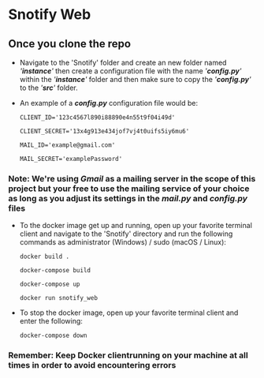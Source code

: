 # Snotify Web

## Once you clone the repo

- Navigate to the 'Snotify' folder and create an new folder named *'**instance**'* then create a configuration file with the name *'**config.py**'* within the *'**instance**'* folder and then make sure to copy the *'**config.py**'* to the *'**src**'* folder.

- An example of a _**config.py**_ configuration file would be:

    `CLIENT_ID='123c4567l890i88890e4n55t9f04i49d'`

    `CLIENT_SECRET='13x4g913e434jof7vj4t0uifs5iy6mu6'`

    `MAIL_ID='example@gmail.com'`

    `MAIL_SECRET='examplePassword'`

### **Note:** We're using *Gmail* as a mailing server in the scope of this project but your free to use the mailing service of your choice as long as you adjust its settings in the _**mail.py**_ and _**config.py**_ files

- To the docker image get up and running, open up your favorite terminal client and navigate to the 'Snotify' directory and run the following commands as administrator (Windows) / sudo (macOS / Linux):

    ```docker build .```

    ```docker-compose build```

    ```docker-compose up```

    ```docker run snotify_web```

- To stop the docker image, open up your favorite terminal client and enter the following:

    ```docker-compose down```

### **Remember:** Keep Docker clientrunning on your machine at all times in order to avoid encountering errors